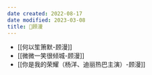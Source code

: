 ```yaml
---
date created: 2022-08-17
date modified: 2023-03-08
title: 🧑顾漫
---
```


- [[何以笙箫默-顾漫]]
- [[微微一笑很倾城-顾漫]]
- [[你是我的荣耀（杨洋、迪丽热巴主演）-顾漫]]
